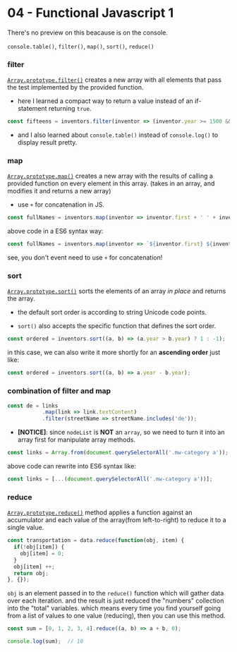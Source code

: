 # 04 - Functional Javascript 1

There's no preview on this beacause is on the console. 

`console.table()`, `filter()`, `map()`, `sort()`, `reduce()`

### filter

[`Array.prototype.filter()`](https://developer.mozilla.org/en-US/docs/Web/JavaScript/Reference/Global_Objects/Array/filter) creates a new array with all elements that pass the test implemented by the provided function.

- here I learned a compact way to return a value instead of an if-statement returning `true`.

```js
const fifteens = inventors.filter(inventor => (inventor.year >= 1500 && inventor.year < 1600));
```

- and I also learned about `console.table()` instead of `console.log()` to display result pretty.

### map

[`Array.prototype.map()`](https://developer.mozilla.org/en-US/docs/Web/JavaScript/Reference/Global_Objects/Array/map) creates a new array with the results of calling a provided function on every element in this array. (takes in an array, and modifies it and returns a new array)

- use `+` for concatenation in JS.

```js
const fullNames = inventors.map(inventor => inventor.first + ' ' + inventor.last);
```

above code in a ES6 syntax way:

```js
const fullNames = inventors.map(inventor => `${inventor.first} ${inventor.last}`);
```

see, you don't event need to use `+` for concatenation!

### sort

[`Array.prototype.sort()`](https://developer.mozilla.org/en-US/docs/Web/JavaScript/Reference/Global_Objects/Array/sort) sorts the elements of an array *in place* and returns the array.

- the default sort order is according to string Unicode code points.

- `sort()` also accepts the specific function that defines the sort order.

```js
const ordered = inventors.sort((a, b) => (a.year > b.year) ? 1 : -1);
```

in this case, we can also write it more shortly for an **ascending order** just like:

```js
const ordered = inventors.sort((a, b) => a.year - b.year);
```

### combination of filter and map

```js
const de = links
           .map(link => link.textContent)
           .filter(streetName => streetName.includes('de'));
```
- **[NOTICE]**: since `nodeList` is **NOT** an `array`, so we need to turn it into an array first for manipulate array methods.

```js
const links = Array.from(document.querySelectorAll('.mw-category a'));
```

above code can rewrite into ES6 syntax like:

```js
const links = [...(document.querySelectorAll('.mw-category a'))];
```

### reduce

[`Array.prototype.reduce()`](https://developer.mozilla.org/en-US/docs/Web/JavaScript/Reference/Global_Objects/Array/Reduce) method applies a function against an accumulator and each value of the array(from left-to-right) to reduce it to a single value.

```js
const transportation = data.reduce(function(obj, item) {
  if(!obj[item]) {
    obj[item] = 0;
  }
  obj[item] ++;
  return obj;
}, {});
```

`obj` is an element passed in to the `reduce()` function which will gather data over each iteration. and the result is just reduced the "numbers" collection into the "total" variables. which means every time you find yourself going from a list of values to one value (reducing), then you can use this method.

```js
const sum = [0, 1, 2, 3, 4].reduce((a, b) => a + b, 0);

console.log(sum);  // 10
```

